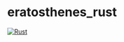 # eratosthenes_rust
[![Rust](https://github.com/CityBear3/eratosthenes_rust/actions/workflows/rust.yml/badge.svg)](https://github.com/CityBear3/eratosthenes_rust/actions/workflows/rust.yml)
